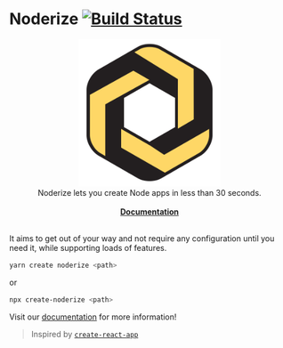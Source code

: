 # Noderize [![Build Status](https://travis-ci.org/Cretezy/Noderize.svg?branch=master)](https://travis-ci.org/Cretezy/Noderize)

<p align="center">
    <a href="https://noderize.js.org"><img src="docs/website/static/img/icon.svg" alt="Noderize" width="256px" /></a>
    <br/>
    Noderize lets you create Node apps in less than 30 seconds.
    <br/>
    <br/>
    <a href="https://noderize.js.org"><strong>Documentation</strong></a>
    <br/>
    <br/>
</p>

It aims to get out of your way and not require any configuration until you need it, while supporting loads of features.

```bash
yarn create noderize <path>
```

or

```bash
npx create-noderize <path>
```

Visit our [documentation](https://noderize.js.org/docs/introduction.html) for more information!

> Inspired by [`create-react-app`](https://github.com/facebook/create-react-app)
